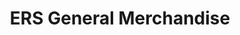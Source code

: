 ---
title: "ERS General Merchandise"
url: /tacurong-city/ers-general-merchandise/
shop: hardware
---
